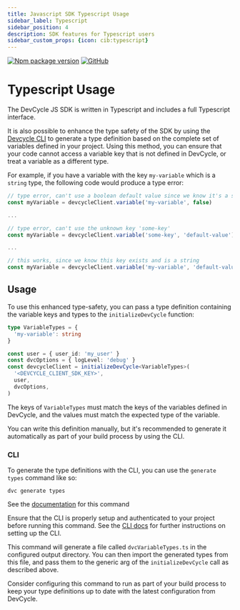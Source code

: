 ```yaml
---
title: Javascript SDK Typescript Usage
sidebar_label: Typescript
sidebar_position: 4
description: SDK features for Typescript users
sidebar_custom_props: {icon: cib:typescript}
---
```


[![Npm package version](https://badgen.net/npm/v/@devcycle/js-client-sdk)](https://www.npmjs.com/package/@devcycle/js-client-sdk)
[![GitHub](https://img.shields.io/github/stars/devcyclehq/js-sdks.svg?style=social&label=Star&maxAge=2592000)](https://github.com/devcyclehq/js-sdks)

# Typescript Usage

The DevCycle JS SDK is written in Typescript and includes a full Typescript interface.

It is also possible to enhance the type safety of the SDK by using the
[Devcycle CLI](https://docs.devcycle.com/tools-and-integrations/cli) to generate a type definition
based on the complete set of variables defined in your project. Using this method, you can ensure that your code
cannot access a variable key that is not defined in DevCycle, or treat a variable as a different type.

For example, if you have a variable with the key `my-variable` which is a `string` type, the following code would
produce a type error:

```typescript
// type error, can't use a boolean default value since we know it's a string
const myVariable = devcycleClient.variable('my-variable', false)

...

// type error, can't use the unknown key 'some-key'
const myVariable = devcycleClient.variable('some-key', 'default-value')

...

// this works, since we know this key exists and is a string
const myVariable = devcycleClient.variable('my-variable', 'default-value')
```

## Usage

To use this enhanced type-safety, you can pass a type definition containing the variable keys and types
to the `initializeDevCycle` function:

```typescript
type VariableTypes = {
  'my-variable': string
}

const user = { user_id: 'my_user' }
const dvcOptions = { logLevel: 'debug' }
const devcycleClient = initializeDevCycle<VariableTypes>(
  '<DEVCYCLE_CLIENT_SDK_KEY>',
  user,
  dvcOptions,
)
```

The keys of `VariableTypes` must match the keys of the variables defined in DevCycle, and the values must match the
expected type of the variable.

You can write this definition manually, but it's recommended to generate it automatically as part of your build process
by using the CLI.

### CLI

To generate the type definitions with the CLI, you can use the `generate types` command like so:

```shell
dvc generate types
```

See the [documentation](https://github.com/DevCycleHQ/cli/blob/main/docs/generate.md#dvc-generate-types) for this command

Ensure that the CLI is properly setup and authenticated to your project before running this command. See the [CLI docs](https://docs.devcycle.com/tools-and-integrations/cli)
for further instructions on setting up the CLI.

This command will generate a file called `dvcVariableTypes.ts` in the configured output directory.
You can then import the generated types from this file, and pass them to the generic arg of the `initializeDevCycle` call as
described above.

Consider configuring this command to run as part of your build process to keep your type definitions up to date with
the latest configuration from DevCycle.

